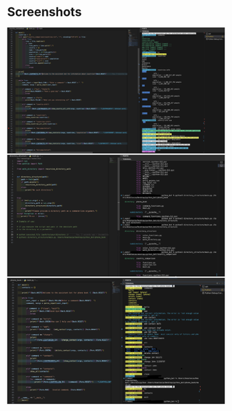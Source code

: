 # Screenshots
![screenshot](./screenshots/1.png)
![screenshot](./screenshots/2.png)
![screenshot](./screenshots/3.png)